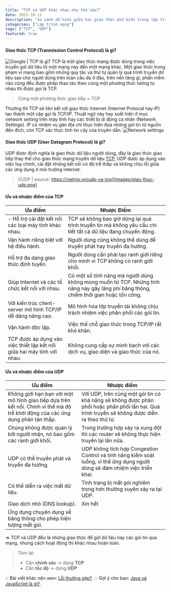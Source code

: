 ```yaml
---
title: "TCP và UDP khác nhau như thế nào?"
date: 2025-10-11
description: "So sánh dễ hiểu giữa hai giao thức phổ biến trong lập trình mạng."
categories: ["Lập trình mạng"]
tags: ["TCP", "UDP"]
featured: true
---
```

<a id="TCP"></a>

#### **Giao thức TCP (Tranmission Control Protocol) là gì?**
![Google | TCP là gì?](images/whatistcp.png)
TCP là một giao thức mạng được dùng trong việc truyền gửi dữ liệu từ một mạng này đến một mạng khác. Một giao thức trong phạm vi mạng bao gồm những quy tắc và thứ tự quản lý quá trình truyền dữ liệu sao cho người dùng trên toàn cầu dù ở đâu, trên nền tảng gì, phần mềm nào cũng đều được phép thao tác theo cùng một phương thức tương tự nhau thì được gọi là TCP.
> Cùng một phương thức giao tiếp = TCP

Thường thì TCP sẽ liên kết với giao thức Internet (Internet Protocal hay IP) tạo thành một cặp gọi là TCP/IP. Thuật ngữ này hay xuất hiện ở mục network setting trên máy tính hay các thiết bị di động cá nhân (Network Settings). IP có nhiệm vụ gán địa chỉ thực hiện đưa những gói tin từ nguồn đến đích, còn TCP xác thực tính tin cậy của truyền dẫn.
![Network settings](images/networksettings.png)

#### **Giao thức UDP (User Datagram Protocol) là gì?**
UDP được định nghĩa là giao thức dữ liệu người dùng, đây là giao thức giao tiếp thay thế cho giao thức mạng truyền dữ liệu [TCP](#TCP), UDP được áp dụng vào việc tùy chỉnh, cài đặt những kết nối có độ trễ thấp và không chịu lỗi giữa các ứng dụng ở môi trường internet.
>![UDP | source: https://vietnix.vn/udp-va-tcp](images/giao-thuc-udp.png)

#### **Ưu và nhược điểm của TCP**
| Ưu điểm | Nhược Điểm |
|-----|-----|
|- Hỗ trợ cài đặt kết nối các loại máy tính khác nhau. | TCP sẽ không bao giờ dừng lại quá trình truyền tin mà không yêu cầu chi tiết tất cả dữ liệu đang chuyển động. |
| Vận hành riêng biệt với hệ điều hành. | Người dùng cũng không thể dùng để truyền phát hay truyền đa hướng. |
| Hỗ trợ đa dạng giao thức định tuyến. | Người dùng cần phải tạo ranh giới riêng cho mình vì TCP không có ranh giới khối. |
| Giúp Internet và các tổ chức kết nối với nhau. | Có một số tính năng mà người dùng không mong muốn từ TCP. Những tính năng này gây lãng phí băng thông, chiếm thời gian hoặc tốn công. |
| Với kiến ​​trúc client-server mô hình TCP/IP dễ dàng nâng cao. | Mô hình hóa lớp truyền tải không chịu trách nhiệm việc phân phối các gói tin. |
| Vận hành độc lập. | Việc thế chỗ giao thức trong TCP/IP rất khó khăn. |
| TCP được áp dụng vào việc thiết lập kết nối giữa hai máy tính với nhau. | Không cung cấp sự minh bạch với các dịch vụ, giao diện và giao thức của nó. |

#### **Ưu và nhược điểm của UDP**
| Ưu điểm | Nhược điểm |
|-----|-----|
| Không giới hạn bạn với một mô hình giao tiếp dựa trên kết nối. Chính vì thế mà độ trễ khởi động của các ứng dụng phân tán thấp. | Với UDP, trên cùng một gói tin có khả năng sẽ không được phân phối hoặc phân phối lần hai. Quá trình truyền sẽ không được diễn ra theo thứ tự. |
| Chúng không được quản lý bởi người nhận, nó bao gồm các ranh giới khối. | Trong trường hợp xảy ra xung đột thì các router sẽ không thực hiện truyền lại lần nữa. |
| UDP có thể truyền phát và truyền đa hướng. | UDP không tích hợp Congestion Control và tính năng kiểm soát luồng, vì thế ứng dụng người dùng sẽ đảm nhiệm việc triển khai. |
| Có thể diễn ra việc mất dữ liệu. | Tình trạng bị mất gói nghiêm trọng hơn thường xuyên xảy ra tại UDP. |
| Giao dịch nhỏ (DNS lookup). | Xin hết |
| Ứng dụng chuyên dụng về băng thông cho phép hiện tượng mất gói. | |

=> TCP và UDP đều là những giao thức để gửi dữ liệu hay các gói tin qua mạng, nhưng cách hoạt động thì khác nhau hoàn toàn.

>Tóm lại:
>- Cần **chính xác** → dùng **TCP**  
>- Cần **tốc độ** → dùng **UDP**

💡 Bài viết khác nên xem: [Lỗi thường gặp?](/ThaoBlog/posts/loithuonggap).
💡 Gợi ý cho bạn: [Java và JavaScript là gì?](/ThaoBlog/posts/webjava).